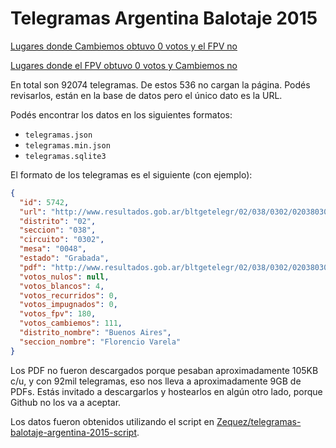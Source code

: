 # Telegramas Argentina Balotaje 2015

[Lugares donde Cambiemos obtuvo 0 votos y el FPV no](https://github.com/Zequez/telegramas-balotaje-argentina-2015/blob/master/cambiemos_0.md)

[Lugares donde el FPV obtuvo 0 votos y Cambiemos no](https://github.com/Zequez/telegramas-balotaje-argentina-2015/blob/master/fpv_0.md)

En total son 92074 telegramas. De estos 536 no cargan
la página. Podés revisarlos, están en la base de datos pero
el único dato es la URL.

Podés encontrar los datos en los siguientes formatos:

- `telegramas.json`
- `telegramas.min.json`
- `telegramas.sqlite3`

El formato de los telegramas es el siguiente (con ejemplo):

```json
{
  "id": 5742,
  "url": "http://www.resultados.gob.ar/bltgetelegr/02/038/0302/020380302_0048.htm",
  "distrito": "02",
  "seccion": "038",
  "circuito": "0302",
  "mesa": "0048",
  "estado": "Grabada",
  "pdf": "http://www.resultados.gob.ar/bltgetelegr/02/038/0302/020380302_0048.pdf",
  "votos_nulos": null,
  "votos_blancos": 4,
  "votos_recurridos": 0,
  "votos_impugnados": 0,
  "votos_fpv": 180,
  "votos_cambiemos": 111,
  "distrito_nombre": "Buenos Aires",
  "seccion_nombre": "Florencio Varela"
}
```

Los PDF no fueron descargados porque pesaban aproximadamente 105KB c/u, y con 92mil
telegramas, eso nos lleva a aproximadamente 9GB de PDFs. Estás invitado a descargarlos y
hostearlos en algún otro lado, porque Github no los va a aceptar.

Los datos fueron obtenidos utilizando el script en [Zequez/telegramas-balotaje-argentina-2015-script](https://github.com/Zequez/telegramas-balotaje-argentina-2015-script).
